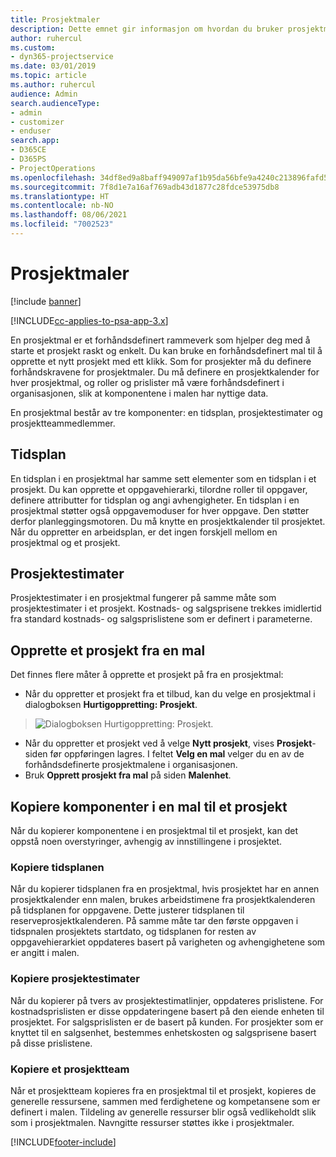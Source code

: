 ```yaml
---
title: Prosjektmaler
description: Dette emnet gir informasjon om hvordan du bruker prosjektmaler for et raskt prosjektoppsett.
author: ruhercul
ms.custom:
- dyn365-projectservice
ms.date: 03/01/2019
ms.topic: article
ms.author: ruhercul
audience: Admin
search.audienceType:
- admin
- customizer
- enduser
search.app:
- D365CE
- D365PS
- ProjectOperations
ms.openlocfilehash: 34df8ed9a8baff949097af1b95da56bfe9a4240c213896fafd5c7dcfcf580b6c
ms.sourcegitcommit: 7f8d1e7a16af769adb43d1877c28fdce53975db8
ms.translationtype: HT
ms.contentlocale: nb-NO
ms.lasthandoff: 08/06/2021
ms.locfileid: "7002523"
---
```

# <a name="project-templates"></a>Prosjektmaler 

[!include [banner](../includes/psa-now-project-operations.md)]

[!INCLUDE[cc-applies-to-psa-app-3.x](../includes/cc-applies-to-psa-app-3x.md)]

En prosjektmal er et forhåndsdefinert rammeverk som hjelper deg med å starte et prosjekt raskt og enkelt. Du kan bruke en forhåndsdefinert mal til å opprette et nytt prosjekt med ett klikk. Som for prosjekter må du definere forhåndskravene for prosjektmaler. Du må definere en prosjektkalender for hver prosjektmal, og roller og prislister må være forhåndsdefinert i organisasjonen, slik at komponentene i malen har nyttige data.

En prosjektmal består av tre komponenter: en tidsplan, prosjektestimater og prosjektteammedlemmer.

## <a name="schedule"></a>Tidsplan

En tidsplan i en prosjektmal har samme sett elementer som en tidsplan i et prosjekt. Du kan opprette et oppgavehierarki, tilordne roller til oppgaver, definere attributter for tidsplan og angi avhengigheter. En tidsplan i en prosjektmal støtter også oppgavemoduser for hver oppgave. Den støtter derfor planleggingsmotoren. Du må knytte en prosjektkalender til prosjektet. Når du oppretter en arbeidsplan, er det ingen forskjell mellom en prosjektmal og et prosjekt.

## <a name="project-estimates"></a>Prosjektestimater

Prosjektestimater i en prosjektmal fungerer på samme måte som prosjektestimater i et prosjekt. Kostnads- og salgsprisene trekkes imidlertid fra standard kostnads- og salgsprislistene som er definert i parameterne.

## <a name="creating-a-project-from-a-template"></a>Opprette et prosjekt fra en mal
 
Det finnes flere måter å opprette et prosjekt på fra en prosjektmal:

- Når du oppretter et prosjekt fra et tilbud, kan du velge en prosjektmal i dialogboksen **Hurtigoppretting: Prosjekt**.

> ![Dialogboksen Hurtigoppretting: Prosjekt.](media/project-11.png)

- Når du oppretter et prosjekt ved å velge **Nytt prosjekt**, vises **Prosjekt**-siden før oppføringen lagres. I feltet **Velg en mal** velger du en av de forhåndsdefinerte prosjektmalene i organisasjonen.
- Bruk **Opprett prosjekt fra mal** på siden **Malenhet**.

## <a name="copying-components-of-template-to-project"></a>Kopiere komponenter i en mal til et prosjekt

Når du kopierer komponentene i en prosjektmal til et prosjekt, kan det oppstå noen overstyringer, avhengig av innstillingene i prosjektet.

### <a name="copying-the-schedule"></a>Kopiere tidsplanen

Når du kopierer tidsplanen fra en prosjektmal, hvis prosjektet har en annen prosjektkalender enn malen, brukes arbeidstimene fra prosjektkalenderen på tidsplanen for oppgavene. Dette justerer tidsplanen til reserveprosjektkalenderen. På samme måte tar den første oppgaven i tidspnalen prosjektets startdato, og tidsplanen for resten av oppgavehierarkiet oppdateres basert på varigheten og avhengighetene som er angitt i malen. 

### <a name="copying-project-estimates"></a>Kopiere prosjektestimater 

Når du kopierer på tvers av prosjektestimatlinjer, oppdateres prislistene. For kostnadsprislisten er disse oppdateringene basert på den eiende enheten til prosjektet. For salgsprislisten er de basert på kunden. For prosjekter som er knyttet til en salgsenhet, bestemmes enhetskosten og salgsprisene basert på disse prislistene.

### <a name="copying-a-project-team"></a>Kopiere et prosjektteam

Når et prosjektteam kopieres fra en prosjektmal til et prosjekt, kopieres de generelle ressursene, sammen med ferdighetene og kompetansene som er definert i malen. Tildeling av generelle ressurser blir også vedlikeholdt slik som i prosjektmalen. Navngitte ressurser støttes ikke i prosjektmaler.


[!INCLUDE[footer-include](../includes/footer-banner.md)]